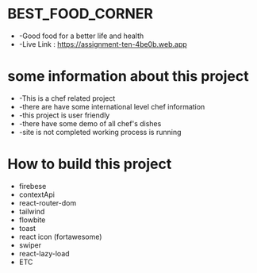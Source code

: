# BEST_FOOD_CORNER

* -Good food for a better life and health
* -Live Link : https://assignment-ten-4be0b.web.app


 # some information about this project
 * -This is a chef related project
 * -there are have some international level chef information 
 * -this project is user friendly
 * -there have some demo of all chef's dishes
 * -site is not completed working process is running
 

 # How to build this project
 * firebese
 * contextApi
 * react-router-dom
 * tailwind 
 * flowbite
 * toast
 * react icon (fortawesome)
 * swiper
 * react-lazy-load 
 * ETC
